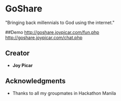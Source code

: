 # GoShare

"Bringing back millennials to God using the internet."

##Demo
http://goshare.joypicar.com/fun.php
http://goshare.joypicar.com/chat.php

## Creator

* **Joy Picar** 

## Acknowledgments

* Thanks to all my groupmates in Hackathon Manila

